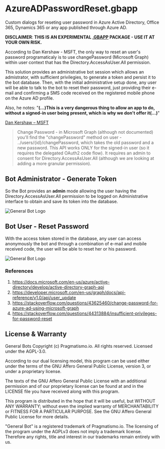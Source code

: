 # AzureADPasswordReset.gbapp
Custom dialogs for reseting user password in Azure Active Directory, Office 365, Dynamics 365 or any app published through Azure AD.

**DISCLAIMER**: **THIS IS AN EXPERIMENTAL [.GBAPP](https://github.com/pragmatismo-io/BotServer#gbapp) PACKAGE - USE IT AT YOUR OWN RISK.**

According to Dan Kershaw - MSFT, the only way to reset an user's password programaticaly is to use changePassword (Microsoft Graph) within user context that has the Directory.AccessAsUser.All permission. 

This solution provides an administrative bot session which allows an admistrator, with sufficient privilegies, to generate a token and persist it to the bot database. Then, with the initial administrative setup done, any user will be able to talk to the bot to reset their password, just providing their e-mail and confirming a SMS code received on the registered mobile phone on the Azure AD profile. 


Also, he notes: "**(...)This is a very dangerous thing to allow an app to do, without a signed-in user being present, which is why we don't offer it(...)**"

[Dan Kershaw – MSFT](https://stackoverflow.com/questions/44313884/insufficient-privileges-for-password-reset)

>Change Password - in Microsoft Graph (although not documented) you'll find the "changePassword" method on user - ../users/{id}/changePassword, which takes the old password and a new password. This API works ONLY for the signed-in user (so it requires the delegated OAuth2 code flow). It requires an admin to consent for Directory.AccessAsUser.All (although we are looking at adding a more granular permission).

## Bot Administrator - Generate Token

So the Bot provides an **admin** mode allowing the user having the Directory.AccessAsUser.All permission to be logged on Administrative interface to obtain and save its token into the database.

![General Bot Logo](https://raw.githubusercontent.com/pragmatismo-io/AzureADPasswordReset.gbapp/master/docs/admin.gif)

## Bot User - Reset Password

With the access token stored in the database, any user can access anonymously  the 
bot and through a combination of e-mail and mobile received code, the user will be able to reset her or his password.

![General Bot Logo](https://raw.githubusercontent.com/pragmatismo-io/AzureADPasswordReset.gbapp/master/docs/password.gif)

### References

1. https://docs.microsoft.com/en-us/azure/active-directory/develop/active-directory-graph-api
2. https://developer.microsoft.com/en-us/graph/docs/api-reference/v1.0/api/user_update
3. https://stackoverflow.com/questions/43625460/change-password-for-azure-ad-using-microsoft-graph
4. https://stackoverflow.com/questions/44313884/insufficient-privileges-for-password-reset

## License & Warranty

General Bots Copyright (c) Pragmatismo.io. All rights reserved.
Licensed under the AGPL-3.0.       
                                                            
According to our dual licensing model, this program can be used either
under the terms of the GNU Affero General Public License, version 3,
or under a proprietary license.   
                                                        
The texts of the GNU Affero General Public License with an additional
permission and of our proprietary license can be found at and 
in the LICENSE file you have received along with this program.

This program is distributed in the hope that it will be useful,
but WITHOUT ANY WARRANTY; without even the implied warranty of
MERCHANTABILITY or FITNESS FOR A PARTICULAR PURPOSE. See the
GNU Affero General Public License for more details.
                                                        
"General Bot" is a registered trademark of Pragmatismo.io.
The licensing of the program under the AGPLv3 does not imply a
trademark license. Therefore any rights, title and interest in
our trademarks remain entirely with us.

